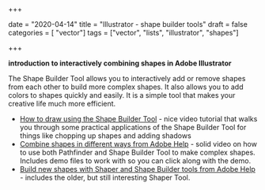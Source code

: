 +++

date = "2020-04-14"
title = "Illustrator - shape builder tools"
draft = false
categories = [ "vector"]
tags = ["vector", "lists", "illustrator", "shapes"]

+++

**introduction to interactively combining shapes in Adobe Illustrator**

<!--more-->

The Shape Builder Tool allows you to interactively add or remove shapes from each other to build more complex shapes. It also allows you to add colors to shapes quickly and easily. It is a simple tool that makes your creative life much more efficient. 

- [How to draw using the Shape Builder Tool](https://youtu.be/uLQwiyil2bA) - nice video tutorial that walks you through some practical applications of the Shape Builder Tool for things like chopping up shapes and adding shadows
- [Combine shapes in different ways from Adobe Help](https://helpx.adobe.com/illustrator/how-to/combine-simple-shapes-to-make-complex-shapes.html) - solid video on how to use both Pathfinder and Shape Builder Tool to make complex shapes. Includes demo files to work with so you can click along with the demo.
- [Build new shapes with Shaper and Shape Builder tools from Adobe Help](https://helpx.adobe.com/illustrator/using/building-new-shapes-using-shape.html) - includes the older, but still interesting Shaper Tool. 

